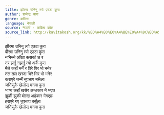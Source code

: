 ```yaml
---
title: झीरमा उनिनु त्यो एउटा कुरा
author: राजेन्द्र थापा
genre: कविता
language: नेपाली
source: नेपाली - कविता कोश
source_link: http://kavitakosh.org/kk/%E0%A4%B0%E0%A4%BE%E0%A4%9C%E0%A5%87%E0%A4%A8%E0%A5%8D%E0%A4%A6%E0%A5%8D%E0%A4%B0_%E0%A4%A5%E0%A4%BE%E0%A4%AA%E0%A4%BE
---
```


झीरमा उनिनु त्यो एउटा कुरा  
पीरमा उनिनु त्यो एउटा कुरा  
नभिज्ने आँखा कसको छ र  
तर झर्नु नझर्नु त्यो अर्कै कुरा  
मैले कहाँ भनेँ र पिरै पिर भो भनेर  
तल तल खस्दा भिरै भिर भो भनेर  
कराएरै जन्मेँ चुपचाप मरूँला  
जतिसुकै खेलोस् मनमा कुरा  
भाग्य कहाँ खसेर अन्धकार नै भएछ  
झुकी झुकी बोल्दा अहंकार भैगएछ  
हराएरै गए चुपचाप बसूँला  
जतिसुकै खेलोस् मनमा कुरा
